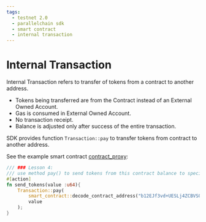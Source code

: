 ```yaml
---
tags:
  - testnet 2.0
  - parallelchain sdk
  - smart contract
  - internal transaction
---
```


# Internal Transaction

Internal Transaction refers to transfer of tokens from a contract to another address. 

- Tokens being transferred are from the Contract instead of an External Owned Account.
- Gas is consumed in External Owned Account.
- No transaction receipt.
- Balance is adjusted only after success of the entire transaction.

SDK provides function `Transaction::pay` to transfer tokens from contract to another address.

See the example smart contract [contract_proxy](https://github.com/parallelchain-io/example-smart-contracts):
```rust
/// ### Lesson 4:
/// use method pay() to send tokens from this contract balance to specific address.
#[action]
fn send_tokens(value :u64){
    Transaction::pay(
        smart_contract::decode_contract_address("b12EJf3vd+UESLj4ZCBVSOqruUAgseQ6zVa3RW2Jcqg=".to_string()),
        value
    );
}
```